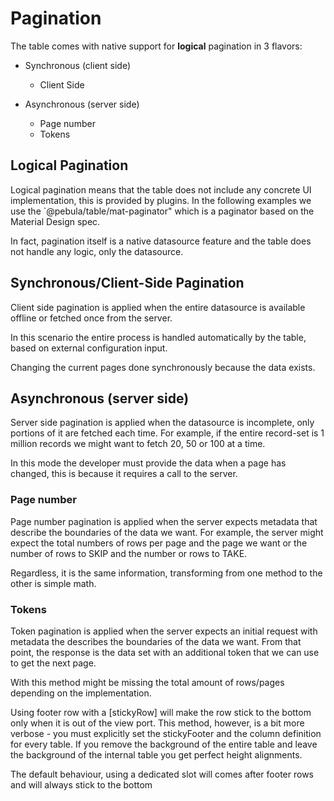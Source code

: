 # Pagination

The table comes with native support for **logical** pagination in 3 flavors:

- Synchronous (client side)
  - Client Side

- Asynchronous (server side)
  - Page number
  - Tokens

## Logical Pagination

Logical pagination means that the table does not include any concrete UI implementation, this is provided by plugins.
In the following examples we use the `@pebula/table/mat-paginator" which is a  paginator based on the Material Design spec.

In fact, pagination itself is a native datasource feature and the table does not handle any logic, only the datasource.

## Synchronous/Client-Side Pagination

Client side pagination is applied when the entire datasource is available offline or fetched once from the server.

In this scenario the entire process is handled automatically by the table, based on external configuration input.

<docsi-mat-example-with-source title="Client side Paginator" contentClass="table-height-300 mat-elevation-z7" query="[{section: 'ex-1'}]">
  <!--@pebula-example:ex-1-->
  <neg-table usePagination
            blockUi
            vScrollNone
            [dataSource]="clientSideDS"
            [columns]="columns">
    <neg-table-paginator *negTablePaginatorRef="let table"
                        [table]="table"
                        [paginator]="table.ds.paginator"></neg-table-paginator>
  </neg-table>
  <!--@pebula-example:ex-1-->
</docsi-mat-example-with-source>

Changing the current pages done synchronously because the data exists.

## Asynchronous (server side)

Server side pagination is applied when the datasource is incomplete, only portions of it are fetched each time.
For example, if the entire record-set is 1 million records we might want to fetch 20, 50 or 100 at a time.

In this mode the developer must provide the data when a page has changed, this is because it requires a call to the server.

### Page number

Page number pagination is applied when the server expects metadata that describe the boundaries of the data we want.
For example, the server might expect the total numbers of rows per page and the page we want or the number of rows to
SKIP and the number or rows to TAKE.

Regardless, it is the same information, transforming from one method to the other is simple math.

<docsi-mat-example-with-source title="Page number based Server side Paginator" contentClass="table-height-300 mat-elevation-z7" query="[{section: 'ex-2'}]">
    <!--@pebula-example:ex-2-->
  <neg-table usePagination
            blockUi
            [dataSource]="pageNumberDS"
            [columns]="columns">
    <neg-table-paginator *negTablePaginatorRef="let table"
                        [table]="table"
                        [paginator]="table.ds.paginator"></neg-table-paginator>
  </neg-table>
  <!--@pebula-example:ex-2-->
</docsi-mat-example-with-source>

### Tokens

Token pagination is applied when the server expects an initial request with metadata the describes the boundaries of the data we want.
From that point, the response is the data set with an additional token that we can use to get the next page.

With this method might be missing the total amount of rows/pages depending on the implementation.

<docsi-mat-example-with-source title="Token based based Server side Paginator" contentClass="table-height-300 mat-elevation-z7" query="[{section: 'ex-3'}]">
    <!--@pebula-example:ex-3-->
  <neg-table usePagination="token"
            blockUi
            [dataSource]="tokenDS"
            [columns]="columns">
    <neg-table-paginator *negTablePaginatorRef="let table"
                        [table]="table"
                        [paginator]="table.ds.paginator"></neg-table-paginator>
  </neg-table>
  <!--@pebula-example:ex-3-->
</docsi-mat-example-with-source>

<docsi-mat-example-with-source title="Paginator using footer row with [stickyFooter]" contentClass="table-height-300 mat-elevation-z7" query="[{section: 'ex-4'}]">
    <p>Using footer row with a [stickyRow] will make the row stick to the bottom only when it is out of the view port.
        This method, however, is a bit more verbose - you must explicitly set the stickyFooter and the column definition for every table.
        If you remove the background of the entire table and leave the background of the internal table you get perfect height alignments.
    </p>
    <p>
      The default behaviour, using a dedicated slot will comes after footer rows and will always stick to the bottom
    </p>
    <!--@pebula-example:ex-4-->
  <neg-table usePagination
            blockUi
            [dataSource]="footerRowDS"
            [columns]="columnsPaginatorAsFooter"
            [stickyFooter]="[0]"
            style="background: transparent">
    <div *negTableFooterCellTypeDef="'PAGINATOR'; table as table"
        style="display: flex; justify-content: flex-end; width: 100%;">
      <neg-table-paginator [table]="table"
                          [paginator]="table.ds.paginator"></neg-table-paginator>
    </div>
  </neg-table>
  <!--@pebula-example:ex-4-->
</docsi-mat-example-with-source>
